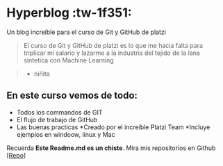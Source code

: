 # Hyperblog :tw-1f351:
Un blog increíble para el curso de Git y GitHub de platzi
>El curso de Git y GitHub de platzi  es lo que me hacia falta para triplicar mi salario y lazarme a la industria del tejido de la lana sintetica con Machine Learning

> - niñita

## En este curso vemos de todo:
* Todos los commandos de GIT
* El flujo de trabajo de GitHub
* Las buenas practicas
*Creado por el increíble Platzi Team
*Incluye ejemplos en windoow, linux y Mac

Recuerda **Este Readme.md es un chiste**. Mira mis repositorios en Github [[Repo]](https://github.com/canaranjom "[Repo]")